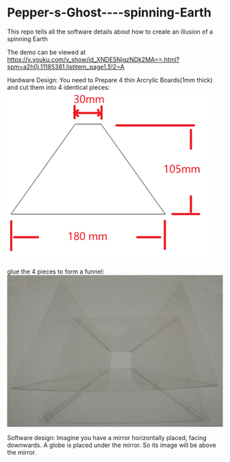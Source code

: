 # Pepper-s-Ghost----spinning-Earth
This repo tells all the software details about how to create an illusion of a spinning Earth

The demo can be viewed at https://v.youku.com/v_show/id_XNDE5NjgzNDk2MA==.html?spm=a2h0j.11185381.listitem_page1.5!2~A

Hardware Design:
You need to Prepare 4 thin Arcrylic Boards(1mm thick) and cut them into 4 identical pieces:
![Mirror Geometry](https://github.com/suncezhouyu/Pepper-s-Ghost----spinning-Earth/blob/master/8.png)

glue the 4 pieces to form a funnel:
![funnel](https://github.com/suncezhouyu/Pepper-s-Ghost----spinning-Earth/blob/master/funnel.jpg)

Software design:
Imagine you have a mirror horizontally placed, facing downwards. A globe is placed under the mirror. So its image will be above the mirror.
